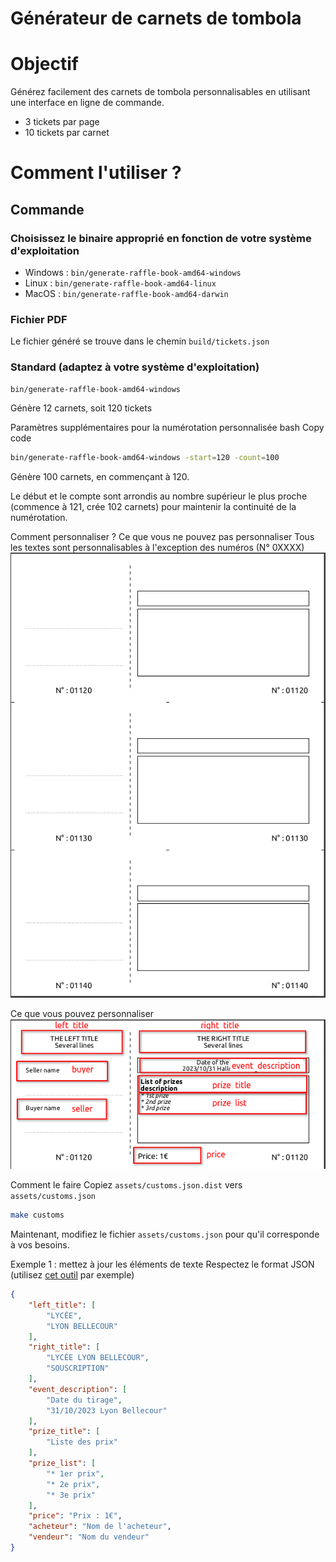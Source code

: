 # Générateur de carnets de tombola

# Objectif
Générez facilement des carnets de tombola personnalisables en utilisant une interface en ligne de commande.
* 3 tickets par page
* 10 tickets par carnet
# Comment l'utiliser ?
## Commande
### Choisissez le binaire approprié en fonction de votre système d'exploitation
* Windows : `bin/generate-raffle-book-amd64-windows`
* Linux : `bin/generate-raffle-book-amd64-linux`
* MacOS : `bin/generate-raffle-book-amd64-darwin`

### Fichier PDF
Le fichier généré se trouve dans le chemin `build/tickets.json`

### Standard (adaptez à votre système d'exploitation)
```bash
bin/generate-raffle-book-amd64-windows
```
Génère 12 carnets, soit 120 tickets

Paramètres supplémentaires pour la numérotation personnalisée
bash
Copy code
```bash
bin/generate-raffle-book-amd64-windows -start=120 -count=100
```
Génère 100 carnets, en commençant à 120.

Le début et le compte sont arrondis au nombre supérieur le plus proche (commence à 121, crée 102 carnets) pour maintenir la continuité de la numérotation.

Comment personnaliser ?
Ce que vous ne pouvez pas personnaliser
Tous les textes sont personnalisables à l'exception des numéros (N° 0XXXX)
![Not customizable](docs/images/not-customizable.png)


Ce que vous pouvez personnaliser
![Customizabe](docs/images/customizable.png)


Comment le faire
Copiez `assets/customs.json.dist` vers `assets/customs.json`

```bash
make customs
```
Maintenant, modifiez le fichier `assets/customs.json` pour qu'il corresponde à vos besoins.

Exemple 1 : mettez à jour les éléments de texte
Respectez le format JSON (utilisez [cet outil](https://jsonformatter.curiousconcept.com/) par exemple)

```json
{
    "left_title": [
        "LYCÉE",
        "LYON BELLECOUR"
    ],
    "right_title": [
        "LYCÉE LYON BELLECOUR",
        "SOUSCRIPTION"
    ],
    "event_description": [
        "Date du tirage",
        "31/10/2023 Lyon Bellecour"
    ],
    "prize_title": [
        "Liste des prix"
    ],
    "prize_list": [
        "* 1er prix",
        "* 2e prix",
        "* 3e prix"
    ],
    "price": "Prix : 1€",
    "acheteur": "Nom de l'acheteur",
    "vendeur": "Nom du vendeur"
}
```